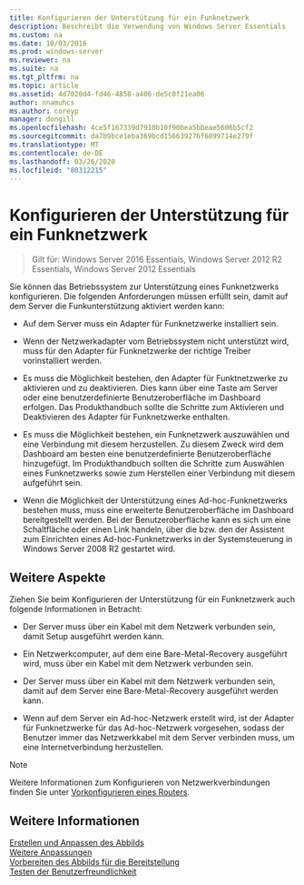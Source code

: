 ```yaml
---
title: Konfigurieren der Unterstützung für ein Funknetzwerk
description: Beschreibt die Verwendung von Windows Server Essentials
ms.custom: na
ms.date: 10/03/2016
ms.prod: windows-server
ms.reviewer: na
ms.suite: na
ms.tgt_pltfrm: na
ms.topic: article
ms.assetid: 4d7020d4-fd46-4858-a406-de5c0f21ea06
author: nnamuhcs
ms.author: coreyp
manager: dongill
ms.openlocfilehash: 4ce5f167339d7910b10f90bea5bbeae5606b5cf2
ms.sourcegitcommit: da7b9bce1eba369bcd156639276f6899714e279f
ms.translationtype: MT
ms.contentlocale: de-DE
ms.lasthandoff: 03/26/2020
ms.locfileid: "80312215"
---
```

# <a name="configure-support-for-a-wireless-network"></a>Konfigurieren der Unterstützung für ein Funknetzwerk

>Gilt für: Windows Server 2016 Essentials, Windows Server 2012 R2 Essentials, Windows Server 2012 Essentials

Sie können das Betriebssystem zur Unterstützung eines Funknetzwerks konfigurieren. Die folgenden Anforderungen müssen erfüllt sein, damit auf dem Server die Funkunterstützung aktiviert werden kann:  
  
-   Auf dem Server muss ein Adapter für Funknetzwerke installiert sein.  
  
-   Wenn der Netzwerkadapter vom Betriebssystem nicht unterstützt wird, muss für den Adapter für Funknetzwerke der richtige Treiber vorinstalliert werden.  
  
-   Es muss die Möglichkeit bestehen, den Adapter für Funktnetzwerke zu aktivieren und zu deaktivieren. Dies kann über eine Taste am Server oder eine benutzerdefinierte Benutzeroberfläche im Dashboard erfolgen. Das Produkthandbuch sollte die Schritte zum Aktivieren und Deaktivieren des Adapter für Funknetzwerke enthalten.  
  
-   Es muss die Möglichkeit bestehen, ein Funknetzwerk auszuwählen und eine Verbindung mit diesem herzustellen. Zu diesem Zweck wird dem Dashboard am besten eine benutzerdefinierte Benutzeroberfläche hinzugefügt. Im Produkthandbuch sollten die Schritte zum Auswählen eines Funknetzwerks sowie zum Herstellen einer Verbindung mit diesem aufgeführt sein.  
  
-   Wenn die Möglichkeit der Unterstützung eines Ad-hoc-Funknetzwerks bestehen muss, muss eine erweiterte Benutzeroberfläche im Dashboard bereitgestellt werden. Bei der Benutzeroberfläche kann es sich um eine Schaltfläche oder einen Link handeln, über die bzw. den der Assistent zum Einrichten eines Ad-hoc-Funknetzwerks in der Systemsteuerung in Windows Server 2008 R2 gestartet wird.  
  
## <a name="additional-considerations"></a>Weitere Aspekte  
 Ziehen Sie beim Konfigurieren der Unterstützung für ein Funknetzwerk auch folgende Informationen in Betracht:  
  
-   Der Server muss über ein Kabel mit dem Netzwerk verbunden sein, damit Setup ausgeführt werden kann.  
  
-   Ein Netzwerkcomputer, auf dem eine Bare-Metal-Recovery ausgeführt wird, muss über ein Kabel mit dem Netzwerk verbunden sein.  
  
-   Der Server muss über ein Kabel mit dem Netzwerk verbunden sein, damit auf dem Server eine Bare-Metal-Recovery ausgeführt werden kann.  
  
-   Wenn auf dem Server ein Ad-hoc-Netzwerk erstellt wird, ist der Adapter für Funknetzwerke für das Ad-hoc-Netzwerk vorgesehen, sodass der Benutzer immer das Netzwerkkabel mit dem Server verbinden muss, um eine Internetverbindung herzustellen.  
  
> [!NOTE]
>  Weitere Informationen zum Konfigurieren von Netzwerkverbindungen finden Sie unter [Vorkonfigurieren eines Routers](Preconfiguring-a-Router.md).  
  
## <a name="see-also"></a>Weitere Informationen  
 [Erstellen und Anpassen des Abbilds](Creating-and-Customizing-the-Image.md)   
 [Weitere Anpassungen](Additional-Customizations.md)   
 [Vorbereiten des Abbilds für die Bereitstellung](Preparing-the-Image-for-Deployment.md)   
 [Testen der Benutzerfreundlichkeit](Testing-the-Customer-Experience.md)